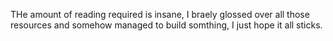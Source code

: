 THe amount of reading required is insane, I braely glossed over all those resources and somehow managed to build somthing, I just hope it all sticks.
